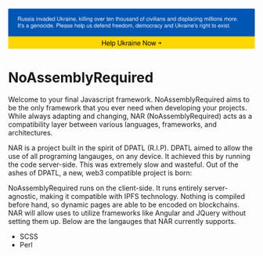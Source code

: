 [![Stand With Ukraine](https://raw.githubusercontent.com/vshymanskyy/StandWithUkraine/main/banner2-direct.svg)](https://stand-with-ukraine.pp.ua)
# NoAssemblyRequired
Welcome to your final Javascript framework. NoAssemblyRequired aims to be the only framework that you ever need when developing your projects. While always adapting and changing, NAR (NoAssemblyRequired) acts as a compatibility layer between various languages, frameworks, and architectures.

NAR is a project built in the spirit of DPATL (R.I.P). DPATL aimed to allow the use of all programing langauges, on any device. It achieved this by running the code server-side. This was extremely slow and wasteful. Out of the ashes of DPATL, a new, web3 compatible project is born:

NoAssemblyRequired runs on the client-side. It runs entirely server-agnostic, making it compatible with IPFS technology. Nothing is compiled before hand, so dynamic pages are able to be encoded on blockchains. NAR will allow uses to utilize frameworks like Angular and JQuery without setting them up. Below are the langauges that NAR currently supports.
* SCSS
* Perl
